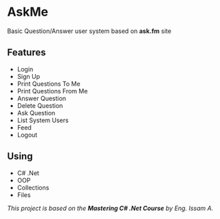 # AskMe
Basic Question/Answer user system based on **ask.fm** site

## Features
- Login
- Sign Up
- Print Questions To Me
- Print Questions From Me
- Answer Question
- Delete Question
- Ask Question
- List System Users
- Feed
- Logout
  
## Using
- C# .Net
- OOP
- Collections
- Files

*This project is based on the **Mastering C# .Net Course** by Eng. Issam A.*

